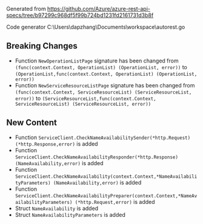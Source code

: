 
Generated from https://github.com/Azure/azure-rest-api-specs/tree/b97299c968df5f99b724bd1231fd2161731d3b8f

Code generator C:\Users\dapzhang\Documents\workspace\autorest.go

## Breaking Changes

- Function `NewOperationListPage` signature has been changed from `(func(context.Context, OperationList) (OperationList, error))` to `(OperationList,func(context.Context, OperationList) (OperationList, error))`
- Function `NewServiceResourceListPage` signature has been changed from `(func(context.Context, ServiceResourceList) (ServiceResourceList, error))` to `(ServiceResourceList,func(context.Context, ServiceResourceList) (ServiceResourceList, error))`

## New Content

- Function `ServiceClient.CheckNameAvailabilitySender(*http.Request) (*http.Response,error)` is added
- Function `ServiceClient.CheckNameAvailabilityResponder(*http.Response) (NameAvailability,error)` is added
- Function `ServiceClient.CheckNameAvailability(context.Context,*NameAvailabilityParameters) (NameAvailability,error)` is added
- Function `ServiceClient.CheckNameAvailabilityPreparer(context.Context,*NameAvailabilityParameters) (*http.Request,error)` is added
- Struct `NameAvailability` is added
- Struct `NameAvailabilityParameters` is added

